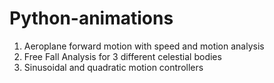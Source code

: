 # Python-animations

1) Aeroplane forward motion with speed and motion analysis
2) Free Fall Analysis for 3 different celestial bodies
3) Sinusoidal and quadratic motion controllers 
